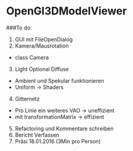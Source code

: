 # OpenGl3DModelViewer


###To do:

1. GUI mit FileOpenDialog
2. Kamera/Mausrotation 
* class Camera
3. Light Optional Diffuse 
* Ambient und Spekular funktionieren
* Uniform -> Shaders
4. Gitternetz 
* Pro Linie ein weiteres VAO -> uneffizient
* mit transformationMatrix -> effizient
5. Refactoring und Kommentare schreiben
5. Bericht Verfassen
6. Präsi 18.01.2016 (3Min pro Person)

